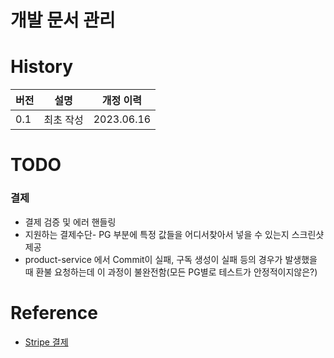 # 개발 문서 관리

# History
|버전|설명|개정 이력|
|---|---|---|
|0.1|최초 작성|2023.06.16|

# TODO

### 결제
- 결제 검증 및 에러 핸들링
- 지원하는 결제수단- PG 부분에 특정 값들을 어디서찾아서 넣을 수 있는지 스크린샷 제공
- product-service 에서 Commit이 실패, 구독 생성이 실패 등의 경우가 발생했을 때 환불 요청하는데 이 과정이 불완전함(모든 PG별로 테스트가 안정적이지않은?)

# Reference
- [Stripe 결제](https://stripe.com/docs/payments)